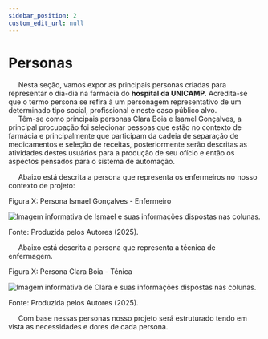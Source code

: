 ```yaml
---
sidebar_position: 2
custom_edit_url: null
---
```


# Personas

&nbsp;&nbsp;&nbsp;&nbsp;&nbsp;Nesta seção, vamos expor as principais personas criadas para representar o dia-dia na farmácia do **hospital da UNICAMP**. Acredita-se que o termo persona se refira à um personagem representativo de um determinado tipo social, profissional e neste caso público alvo.
<br/>
&nbsp;&nbsp;&nbsp;&nbsp;&nbsp;Têm-se como principais personas Clara Boia e Isamel Gonçalves, a principal procupação foi selecionar pessoas que estão no contexto de farmácia e principalmente que participam da cadeia de separação de medicamentos e seleção de receitas, posteriormente serão descritas as atividades destes usuários para a produção de seu ofício e então os aspectos pensados para o sistema de automação.

&nbsp;&nbsp;&nbsp;&nbsp;&nbsp;Abaixo está descrita a persona que representa os enfermeiros no nosso contexto de projeto:

<p style={{textAlign: 'center'}}>Figura X: Persona Ismael Gonçalves - Enfermeiro</p>
<div style={{margin: 25}}>
    <div style={{textAlign: 'center'}}>
        <img src={require("../../../../media/personas/ismaelgoncalves_persona.png").default} style={{width: 800}} alt="Imagem informativa de Ismael e suas informações dispostas nas colunas." />
        <br />
    </div>
</div>
<p style={{textAlign: 'center'}}>Fonte: Produzida pelos Autores (2025). </p>

&nbsp;&nbsp;&nbsp;&nbsp;&nbsp;Abaixo está descrita a persona que representa a técnica de enfermagem. 

<p style={{textAlign: 'center'}}>Figura X: Persona Clara Boia - Ténica</p>
<div style={{margin: 25}}>
    <div style={{textAlign: 'center'}}>
        <img src={require("../../../../media/personas/claraboia_persona.png").default} style={{width: 800}} alt="Imagem informativa de Clara e suas informações dispostas nas colunas." />
        <br />
    </div>
</div>
<p style={{textAlign: 'center'}}>Fonte: Produzida pelos Autores (2025). </p>

&nbsp;&nbsp;&nbsp;&nbsp;&nbsp;Com base nessas personas nosso projeto será estruturado tendo em vista as necessidades e dores de cada persona.